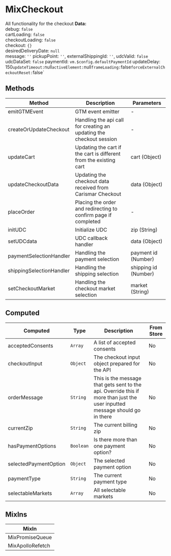 # MixCheckout

All functionality for the checkout **Data:**<br> debug: `false`<br> cartLoading: `false`<br> checkoutLoading: `false`<br> checkout: `{}`<br> desiredDeliveryDate: `null`<br> message: `''` pickupPoint: `''`, externalShippingId: `''`, udcValid: `false` udcDataSet: `false` paymentId: `vm.$config.defaultPaymentId` updateDelay: 150` updateTimeout: `null` activeElement: `null` frameLoading: `false` forceExternalCheckoutReset: `false`

## Methods

<!-- @vuese:MixCheckout:methods:start -->
|Method|Description|Parameters|
|---|---|---|
|emitGTMEvent|GTM event emitter|-|
|createOrUpdateCheckout|Handling the api call for creating an updating the checkout session|-|
|updateCart|Updating the cart if the cart is different from the existing cart|cart (Object)|
|updateCheckoutData|Updating the checkout data received from Carismar Checkout|data (Object)|
|placeOrder|Placing the order and redirecting to confirm page if completed|-|
|initUDC|Initialize UDC|zip (String)|
|setUDCdata|UDC callback handler|data (Object)|
|paymentSelectionHandler|Handling the payment selection|payment id (Number)|
|shippingSelectionHandler|Handling the shipping selection|shipping id (Number)|
|setCheckoutMarket|Handling the checkout market selection|market (String)|

<!-- @vuese:MixCheckout:methods:end -->


## Computed

<!-- @vuese:MixCheckout:computed:start -->
|Computed|Type|Description|From Store|
|---|---|---|---|
|acceptedConsents|`Array`|A list of accepted consents|No|
|checkoutInput|`Object`|The checkout input object prepared for the API|No|
|orderMessage|`String`|This is the message that gets sent to the api. Override this if more than just the user inputted message should go in there|No|
|currentZip|`String`|The current billing zip|No|
|hasPaymentOptions|`Boolean`|Is there more than one payment option?|No|
|selectedPaymentOption|`Object`|The selected payment option|No|
|paymentType|`String`|The current payment type|No|
|selectableMarkets|`Array`|All selectable markets|No|

<!-- @vuese:MixCheckout:computed:end -->


## MixIns

<!-- @vuese:MixCheckout:mixIns:start -->
|MixIn|
|---|
|MixPromiseQueue|
|MixApolloRefetch|

<!-- @vuese:MixCheckout:mixIns:end -->


